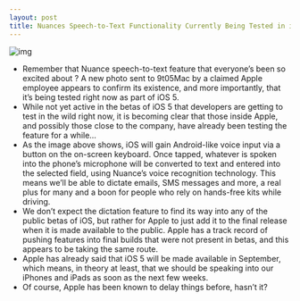 ```yaml
---
layout: post
title: Nuances Speech-to-Text Functionality Currently Being Tested in iOS 5
---
```

![img](http://media.idownloadblog.com/wp-content/uploads/2011/09/thisnuance.png)
* Remember that Nuance speech-to-text feature that everyone’s been so excited about ? A new photo sent to 9t05Mac by a claimed Apple employee appears to confirm its existence, and more importantly, that it’s being tested right now as part of iOS 5.
* While not yet active in the betas of iOS 5 that developers are getting to test in the wild right now, it is becoming clear that those inside Apple, and possibly those close to the company, have already been testing the feature for a while…
* As the image above shows, iOS will gain Android-like voice input via a button on the on-screen keyboard. Once tapped, whatever is spoken into the phone’s microphone will be converted to text and entered into the selected field, using Nuance’s voice recognition technology. This means we’ll be able to dictate emails, SMS messages and more, a real plus for many and a boon for people who rely on hands-free kits while driving.
* We don’t expect the dictation feature to find its way into any of the public betas of iOS, but rather for Apple to just add it to the final release when it is made available to the public. Apple has a track record of pushing features into final builds that were not present in betas, and this appears to be taking the same route.
* Apple has already said that iOS 5 will be made available in September, which means, in theory at least, that we should be speaking into our iPhones and iPads as soon as the next few weeks.
* Of course, Apple has been known to delay things before, hasn’t it?

